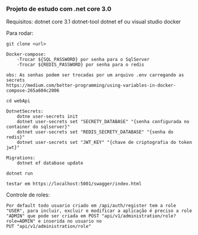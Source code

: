 <h3>Projeto de estudo com .net core 3.0</h3>

Requisitos:
    dotnet core 3.1
    dotnet-tool dotnet ef ou visual studio
    docker

Para rodar:

    git clone <url>
    
    Docker-compose:
        -Trocar ${SQL_PASSWORD} por senha para o SqlServer
        -Trocar ${REDIS_PASSWORD} por senha para o redis

    obs: As senhas podem ser trocadas por um arquivo .env carregando as secrets
    https://medium.com/better-programming/using-variables-in-docker-compose-265a604c2006

    cd webApi
    
    DotnetSecrets:
        dotne user-secrets init
        dotnet user-secrets set "SECRETY_DATABASE" "{senha configurada no container do sqlserver}"
        dotnet user-secrets set "REDIS_SECRETY_DATABASE" "{senha do redis}"
        dotnet user-secrets set "JWT_KEY" "{chave de criptografia do token jwt}"

    Migrations:
        dotnet ef database update

	dotnet run

    testar em https://localhost:5001/swagger/index.html

Controle de roles:

    Por default todo usuario criado em /api/auth/register tem a role "USER", para incluir, excluir e modificar a aplicação é preciso a role "ADMIN" que pode ser criada em POST "api/v1/administration/role?role=ADMIN" e inserida no usuario no 
    PUT "api/v1/administration/role"
